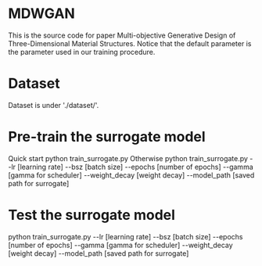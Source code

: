 # MDWGAN
This is the source code for paper Multi-objective Generative Design of Three-Dimensional Material Structures. Notice that the default parameter is the parameter used in our training procedure.

# Dataset
Dataset is under './dataset/'.

# Pre-train the surrogate model
Quick start
  python train_surrogate.py
Otherwise
  python train_surrogate.py --lr [learning rate] --bsz [batch size] --epochs [number of epochs] --gamma [gamma for scheduler] --weight_decay [weight decay] --model_path [saved path for surrogate]

# Test the surrogate model
  python train_surrogate.py --lr [learning rate] --bsz [batch size] --epochs [number of epochs] --gamma [gamma for scheduler] --weight_decay [weight decay] --model_path [saved path for surrogate]
